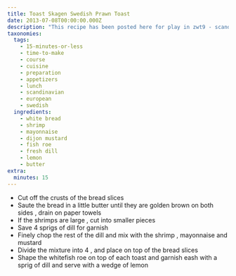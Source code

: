 ```yaml
---
title: Toast Skagen Swedish Prawn Toast
date: 2013-07-08T00:00:00.000Z
description: "This recipe has been posted here for play in zwt9 - scandinavia.  this recipe is from website: missmaud.com.au\r\n\r\nit sounds wonderful to me. \r\n\r\nswedish food tends to be influenced by the seasons with the spicing and cooking; often reflecting the storage needs of the peasant communities of old, as in pickled  herring, freshly salted or smoked meat, or dairy products that have been curdled, boiled or left to mature."
taxonomies:
  tags:
    - 15-minutes-or-less
    - time-to-make
    - course
    - cuisine
    - preparation
    - appetizers
    - lunch
    - scandinavian
    - european
    - swedish
  ingredients:
    - white bread
    - shrimp
    - mayonnaise
    - dijon mustard
    - fish roe
    - fresh dill
    - lemon
    - butter
extra:
  minutes: 15
---
```

 - Cut off the crusts of the bread slices
 - Saute the bread in a little butter until they are golden brown on both sides , drain on paper towels
 - If the shrimps are large , cut into smaller pieces
 - Save 4 sprigs of dill for garnish
 - Finely chop the rest of the dill and mix with the shrimp , mayonnaise and mustard
 - Divide the mixture into 4 , and place on top of the bread slices
 - Shape the whitefish roe on top of each toast and garnish eash with a sprig of dill and serve with a wedge of lemon
